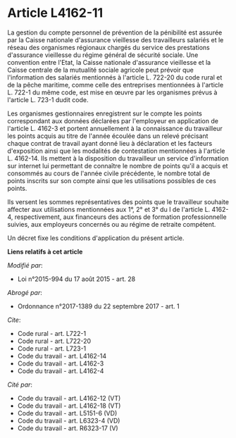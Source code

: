 # Article L4162-11

La gestion du compte personnel de prévention de la pénibilité est assurée par la Caisse nationale d'assurance vieillesse des
travailleurs salariés et le réseau des organismes régionaux chargés du service des prestations d'assurance vieillesse du
régime général de sécurité sociale. Une convention entre l'Etat, la Caisse nationale d'assurance vieillesse et la Caisse
centrale de la mutualité sociale agricole peut prévoir que l'information des salariés mentionnés à l'article L. 722-20 du
code rural et de la pêche maritime, comme celle des entreprises mentionnées à l'article L. 722-1 du même code, est mise en
œuvre par les organismes prévus à l'article L. 723-1 dudit code. 

Les organismes gestionnaires enregistrent sur le compte les points correspondant aux données déclarées par l'employeur en
application de l'article L. 4162-3 et portent annuellement à la connaissance du travailleur les points acquis au titre de
l'année écoulée dans un relevé précisant chaque contrat de travail ayant donné lieu à déclaration et les facteurs
d'exposition ainsi que les modalités de contestation mentionnées à l'article L. 4162-14. Ils mettent à la disposition du
travailleur un service d'information sur internet lui permettant de connaître le nombre de points qu'il a acquis et consommés
au cours de l'année civile précédente, le nombre total de points inscrits sur son compte ainsi que les utilisations possibles
de ces points.

Ils versent les sommes représentatives des points que le travailleur souhaite affecter aux utilisations mentionnées aux 1°,
2° et 3° du I de l'article L. 4162-4, respectivement, aux financeurs des actions de formation professionnelle suivies, aux
employeurs concernés ou au régime de retraite compétent. 

Un décret fixe les conditions d'application du présent article.

**Liens relatifs à cet article**

_Modifié par_:

  - Loi n°2015-994 du 17 août 2015 - art. 28

_Abrogé par_:

  - Ordonnance n°2017-1389 du 22 septembre 2017 - art. 1

_Cite_:

  - Code rural - art. L722-1
  - Code rural - art. L722-20
  - Code rural - art. L723-1
  - Code du travail - art. L4162-14
  - Code du travail - art. L4162-3
  - Code du travail - art. L4162-4

_Cité par_:

  - Code du travail - art. L4162-12 (VT)
  - Code du travail - art. L4162-18 (VT)
  - Code du travail - art. L5151-6 (VD)
  - Code du travail - art. L6323-4 (VD)
  - Code du travail - art. R6323-17 (V)
